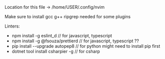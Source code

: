 Location for this file -> /home/USER/.config/nvim

Make sure to install gcc g++ ripgrep needed for some plugins

Linters:

- npm install -g eslint_d // for javascript, typescript
- npm install -g @fsouza/prettierd // for javascript, typescript ??
- pip install --upgrade autopep8 // for python might need to install pip first
- dotnet tool install csharpier -g // for csharp
